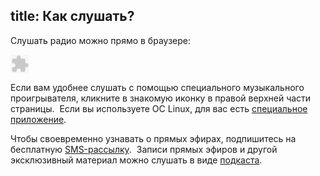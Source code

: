 title: Как слушать?
---
Слушать радио можно прямо в браузере:

<div id="player">
<object classid="clsid:D27CDB6E-AE6D-11cf-96B8-444553540000" codebase="http://download.macromedia.com/pub/shockwave/cabs/flash/swflash.cab#version=10,0,0,0" width="30" height="30"><param name="movie" value="http://www.strangecube.com/audioplay/online/audioplay.swf?file=http://stream.tmradio.net:8180/live.mp3&amp;auto=no&amp;sendstop=yes&amp;repeat=0&amp;buttondir=http://www.strangecube.com/audioplay/online/alpha_buttons/negative&amp;bgcolor=0xffffff&amp;mode=playstop"><PARAM name="quality" value="high"><param name="wmode" value="transparent"><embed src="http://www.strangecube.com/audioplay/online/audioplay.swf?file=http://stream.tmradio.net:8180/live.mp3&amp;auto=no&amp;sendstop=yes&amp;repeat=0&amp;buttondir=http://www.strangecube.com/audioplay/online/alpha_buttons/negative&amp;bgcolor=0xffffff&amp;mode=playstop" quality=high wmode=transparent width="30" height="30" align="" type="application/x-shockwave-flash" pluginspage="http://www.macromedia.com/go/getflashplayer"></embed></object>
</div>

Если вам удобнее слушать с помощью специального музыкального проигрывателя,
кликните в знакомую иконку в правой верхней части страницы.  Если вы используете
ОС Linux, для вас есть [специальное приложение](/software.html).

Чтобы своевременно узнавать о прямых эфирах, подпишитесь на бесплатную
[SMS-рассылку](/sms.html).  Записи прямых эфиров и другой эксклюзивный материал
можно слушать в виде [подкаста](/podcast.html).
